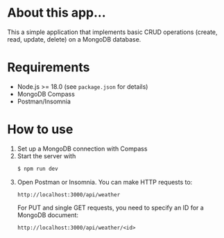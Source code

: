 About this app...
=
This a simple application that implements basic
CRUD operations (create, read, update, delete) on
a MongoDB database.

Requirements
=

* Node.js >= 18.0 (see `package.json` for details)
* MongoDB Compass
* Postman/Insomnia

How to use
=

1. Set up a MongoDB connection with Compass
2. Start the server with
   ~~~bash
   $ npm run dev
   ~~~
4. Open Postman or Insomnia. You can make HTTP
   requests to:
   ~~~
   http://localhost:3000/api/weather
   ~~~
   For PUT and single GET requests, you need to
   specify an ID for a MongoDB document:
   ~~~
   http://localhost:3000/api/weather/<id>
   ~~~
